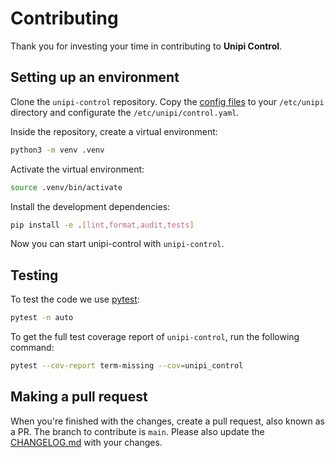 # Contributing

Thank you for investing your time in contributing to **Unipi Control**.

## Setting up an environment

Clone the `unipi-control` repository. Copy the [config files](data/opkg/data/local/etc/unipi) to your `/etc/unipi` directory and configurate the `/etc/unipi/control.yaml`.

Inside the repository, create a virtual environment:

```bash
python3 -m venv .venv
```

Activate the virtual environment:

```bash
source .venv/bin/activate
```

Install the development dependencies:

```bash
pip install -e .[lint,format,audit,tests]
```

Now you can start unipi-control with `unipi-control`.

## Testing

To test the code we use [pytest](https://docs.pytest.org):

```bash
pytest -n auto
```

To get the full test coverage report of `unipi-control`, run the following command:

```bash
pytest --cov-report term-missing --cov=unipi_control
```

## Making a pull request

When you're finished with the changes, create a pull request, also known as a PR.
The branch to contribute is `main`. Please also update the [CHANGELOG.md](CHANGELOG.md) with your changes.
